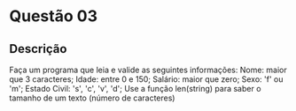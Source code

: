 # Questão 03

## Descrição
Faça um programa que leia e valide as seguintes informações:
 Nome: maior que 3 caracteres;
 Idade: entre 0 e 150;
 Salário: maior que zero;
 Sexo: 'f' ou 'm';
 Estado Civil: 's', 'c', 'v', 'd';
Use a função len(string) para saber o tamanho de um texto (número de caracteres)